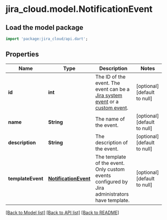 # jira_cloud.model.NotificationEvent

## Load the model package
```dart
import 'package:jira_cloud/api.dart';
```

## Properties
Name | Type | Description | Notes
------------ | ------------- | ------------- | -------------
**id** | **int** | The ID of the event. The event can be a [Jira system event](https://confluence.atlassian.com/x/8YdKLg#Creatinganotificationscheme-eventsEvents) or a [custom event](https://confluence.atlassian.com/x/AIlKLg). | [optional] [default to null]
**name** | **String** | The name of the event. | [optional] [default to null]
**description** | **String** | The description of the event. | [optional] [default to null]
**templateEvent** | [**NotificationEvent**](NotificationEvent.md) | The template of the event. Only custom events configured by Jira administrators have template. | [optional] [default to null]

[[Back to Model list]](../README.md#documentation-for-models) [[Back to API list]](../README.md#documentation-for-api-endpoints) [[Back to README]](../README.md)


